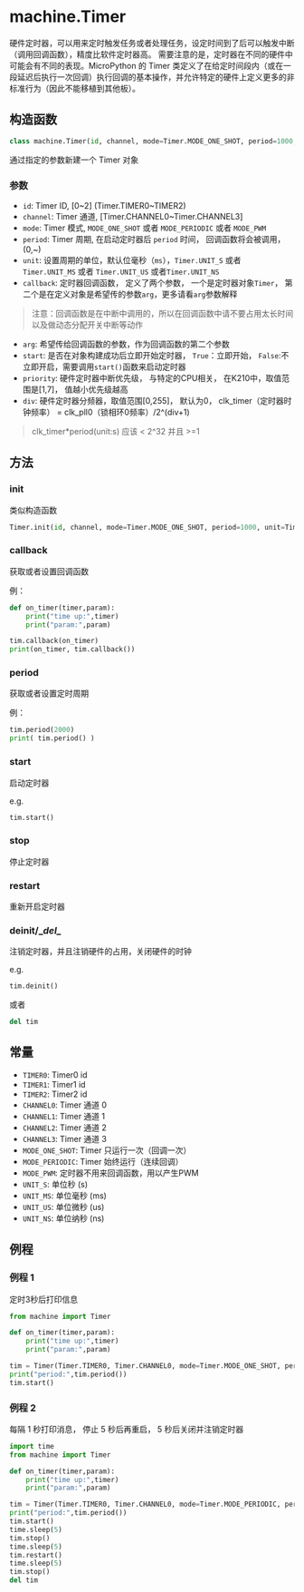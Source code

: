 machine.Timer
===========

硬件定时器，可以用来定时触发任务或者处理任务，设定时间到了后可以触发中断（调用回调函数），精度比软件定时器高。
需要注意的是，定时器在不同的硬件中可能会有不同的表现。MicroPython 的 Timer 类定义了在给定时间段内（或在一段延迟后执行一次回调）执行回调的基本操作，并允许特定的硬件上定义更多的非标准行为（因此不能移植到其他板）。

## 构造函数

```python
class machine.Timer(id, channel, mode=Timer.MODE_ONE_SHOT, period=1000, unit=Timer.UNIT_MS, callback=None, arg=None, start=True, priority=1, div=0)
```

通过指定的参数新建一个 Timer 对象

### 参数

* `id`: Timer ID, [0~2] \(Timer.TIMER0~TIMER2\)
* `channel`: Timer 通道, [Timer.CHANNEL0~Timer.CHANNEL3]
* `mode`: Timer 模式, `MODE_ONE_SHOT` 或者 `MODE_PERIODIC` 或者 `MODE_PWM`
* `period`: Timer 周期, 在启动定时器后 `period` 时间， 回调函数将会被调用，(0,~)
* `unit`: 设置周期的单位，默认位毫秒（`ms`），`Timer.UNIT_S` 或者 `Timer.UNIT_MS` 或者 `Timer.UNIT_US` 或者`Timer.UNIT_NS`
* `callback`: 定时器回调函数， 定义了两个参数， 一个是定时器对象`Timer`， 第二个是在定义对象是希望传的参数`arg`，更多请看`arg`参数解释
> 注意：回调函数是在中断中调用的，所以在回调函数中请不要占用太长时间以及做动态分配开关中断等动作
* `arg`: 希望传给回调函数的参数，作为回调函数的第二个参数
* `start`: 是否在对象构建成功后立即开始定时器， `True`：立即开始， `False`:不立即开启，需要调用`start()`函数来启动定时器
* `priority`: 硬件定时器中断优先级， 与特定的CPU相关， 在K210中，取值范围是[1,7]， 值越小优先级越高
* `div`: 硬件定时器分频器，取值范围[0,255]， 默认为0， clk_timer（定时器时钟频率） = clk_pll0（锁相环0频率）/2^(div+1)
> clk_timer*period(unit:s) 应该 < 2^32 并且 >=1


## 方法

### init

类似构造函数

```python
Timer.init(id, channel, mode=Timer.MODE_ONE_SHOT, period=1000, unit=Timer.UNIT_MS, callback=None, arg=None, start=True, priority=1, div=0)
```

### callback

获取或者设置回调函数

例：
```python
def on_timer(timer,param):
    print("time up:",timer)
    print("param:",param)

tim.callback(on_timer)
print(on_timer, tim.callback())
```

### period

获取或者设置定时周期

例：
```python
tim.period(2000)
print( tim.period() )
```

### start

启动定时器

e.g.
```python
tim.start()
```

### stop

停止定时器

### restart

重新开启定时器

### deinit/\__del\__

注销定时器，并且注销硬件的占用，关闭硬件的时钟

e.g.
```python
tim.deinit()
```
或者
```python
del tim
```

## 常量

* `TIMER0`: Timer0 id
* `TIMER1`: Timer1 id
* `TIMER2`: Timer2 id
* `CHANNEL0`: Timer 通道 0
* `CHANNEL1`: Timer 通道 1
* `CHANNEL2`: Timer 通道 2
* `CHANNEL3`: Timer 通道 3
* `MODE_ONE_SHOT`: Timer 只运行一次（回调一次）
* `MODE_PERIODIC`: Timer 始终运行（连续回调）
* `MODE_PWM`: 定时器不用来回调函数，用以产生PWM
* `UNIT_S`:  单位秒 (s)
* `UNIT_MS`: 单位毫秒 (ms)
* `UNIT_US`: 单位微秒 (us)
* `UNIT_NS`: 单位纳秒 (ns)


## 例程

### 例程 1

定时3秒后打印信息

```python
from machine import Timer

def on_timer(timer,param):
    print("time up:",timer)
    print("param:",param)

tim = Timer(Timer.TIMER0, Timer.CHANNEL0, mode=Timer.MODE_ONE_SHOT, period=3000, callback=on_timer, param=on_timer)
print("period:",tim.period())
tim.start()
```

### 例程 2

每隔 1 秒打印消息， 停止 5 秒后再重启， 5 秒后关闭并注销定时器

```python
import time
from machine import Timer

def on_timer(timer,param):
    print("time up:",timer)
    print("param:",param)

tim = Timer(Timer.TIMER0, Timer.CHANNEL0, mode=Timer.MODE_PERIODIC, period=1, unit=Timer.UNIT_S, callback=on_timer, param=on_timer, start=False, priority=1, div=0)
print("period:",tim.period())
tim.start()
time.sleep(5)
tim.stop()
time.sleep(5)
tim.restart()
time.sleep(5)
tim.stop()
del tim
```



